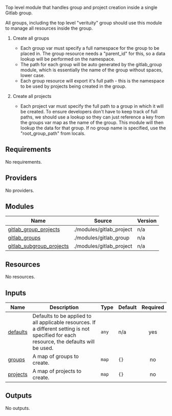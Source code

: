 Top level module that handles group and project creation inside a single Gitlab group.

All groups, including the top level "verituity" group should use this module to manage all resources inside the group.


1. Create all groups
    * Each group var must specify a full namespace for the group to be placed in. The group resource needs a "parent_id" for this, so a data lookup will be performed on the namespace.
    * The path for each group will be auto generated by the gitlab_group module, which is essentially the name of the group without spaces, lower case.
    * Each group resource will export it's full path - this is the namespace to be used by projects being created in the group.

2. Create all projects
    * Each project var must specify the full path to a group in which it will be created. To ensure developers don't have to keep track of full paths, we should use a lookup so they can just reference a key from the groups var map as the name of the group. This module will then lookup the data for that group. If no group name is specified, use the "root_group_path" from locals.
<!-- BEGIN_TF_DOCS -->
## Requirements

No requirements.

## Providers

No providers.

## Modules

| Name | Source | Version |
|------|--------|---------|
| <a name="module_gitlab_group_projects"></a> [gitlab\_group\_projects](#module\_gitlab\_group\_projects) | ./modules/gitlab_project | n/a |
| <a name="module_gitlab_groups"></a> [gitlab\_groups](#module\_gitlab\_groups) | ./modules/gitlab_group | n/a |
| <a name="module_gitlab_subgroup_projects"></a> [gitlab\_subgroup\_projects](#module\_gitlab\_subgroup\_projects) | ./modules/gitlab_project | n/a |

## Resources

No resources.

## Inputs

| Name | Description | Type | Default | Required |
|------|-------------|------|---------|:--------:|
| <a name="input_defaults"></a> [defaults](#input\_defaults) | Defaults to be applied to all applicable resources. If a different setting is not specified for each resource, the defaults will be used. | `any` | n/a | yes |
| <a name="input_groups"></a> [groups](#input\_groups) | A map of groups to create. | `map` | `{}` | no |
| <a name="input_projects"></a> [projects](#input\_projects) | A map of projects to create. | `map` | `{}` | no |

## Outputs

No outputs.
<!-- END_TF_DOCS -->